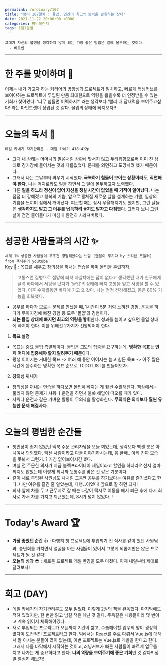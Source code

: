 ```yaml
---
permalink: /ordinary/107
title: "평비 107일차 : 몰입, 인간이 최고의 능력을 발휘하는 상태"
date: 2021-11-22 20:00:00 +0900
categories: 평비챌린지
tags: 1일1평범 
---
```

```
그대가 자신의 불행을 생각하지 않게 되는 가장 좋은 방법은 일에 몰두하는 것이다.
  - 베토벤
```

---
# 한 주를 맞이하며 🤗
이제는 내가 가고자 하는 커리어의 방향성과 프로젝트가 일치하고, 빠르게 러닝커브를 보여야하는 프로젝트에 투입된 만큼 최대한으로 역량을 뽑을수록 더 인정받을 수 있는 기회가 찾아왔다. '너무 힘들면 어떡하지?' 라는 생각보다 '빨리 내 잠재력을 보여주고싶다!'라는 마인드셋이 정립된 것 같다. 몰입의 상태에 빠져보자!!

---
# 오늘의 독서 📕
`데일 카네기 자기관리론 - 데일 카네기 418~422p`  
- 그때 내 상태는 어머니의 말씀처럼 상황에 맞서지 않고 두려워함으로써 이미 진 상태로 경기장에 들어서는 것과 다름없었다. 문제를 외면하고 도망치려 했기 때문이다.
- 그래서 나는 그날부터 싸우기 시작했다. **극복하기 힘들어 보이는 상황이라도, 직면해야 한다.** 나는 억지로라도 일을 하면서 그 일에 몰두하고자 노력했다.
- 다른 **일을 하느라 정신이 없어 자신을 챙길 시간이 없었을 때 기적이 일어났다.** 나는 점점 더 강해졌고 행복의 기쁨, 앞으로 펼쳐질 새로운 날을 설계하는 기쁨, 일상의 기쁨을 느끼며 잠에서 깨어났다. 피곤할 때는 잠시 우울해지기도 했지만, 그런 날들은 **생각하지도 말고 그 이유를 납득하려 들지도 말자고 다짐**했다. 그러다 보니 그런 날이 점점 줄어들다가 마침내 완전히 사라져버렸다.

---
# 성공한 사람들과의 시간 ✨
`세계 1% 성공한 사람들이 무조건 경험해봤다는 느낌 (멘탈이 무기다 by 스티븐 코틀러) from 책식주의 youtube`  
Key 🔑 : 목표를 세우고 창의성을 꺼내는 연습을 하며 몰입을 훈련하자.
> 고통스런 질병으로 절망에 빠져 자살밖에는 답이 없다고 생각했던 내가 친구에게 끌려 바다에서 서핑을 탔다가 '몰입'의 상태에 빠져 고통을 잊고 서핑을 할 수 있었다. 이후 수개월동안 바다에 가고 또 갔다. 나는 점점 건강해졌고, 몸은 80% 기능을 회복했다.  

- 공부를 하다가 모르는 문제를 만났을 때, 1시간이 5분 처럼 느껴진 경험, 운동을 하다가 무아지경에 빠진 경험 등 모두 '몰입'의 경험이다.
- **뇌는 몰입 상태에 빠지면 최고의 역량을 발휘**한다. 성과를 높이고 싶으면 몰입 상태에 빠져야 한다. 이를 위해선 2가지가 선행되어야 한다.
1. **목표 설정**
  - 목표는 중요 몰입 촉발제이다. 몰입은 고도의 집중을 요구하는데, **명확한 목표는 언제 어디에 집중해야 할지 알려주기 때문**이다.
  - 평생 이어지는 거대한 목표 -> 여러 해 동안 이어지는 높고 힘든 목표 -> 아주 짧은 시간에 완수하는 명확한 목표 순으로 TODO LIST를 만들어보자.
2. **창의성 꺼내기**
  - 창의성을 꺼내는 연습을 하다보면 몰입에 빠지는 게 훨씬 수월해진다. 책상에서는 풀리지 않던 문제가 샤워나 운전을 하면서 불쑥 해답이 떠오를 때가 있다.
  - 샤워나 운전과 같은 가벼운 활동이 무의식을 활성화한다. **무의식은 의식보다 훨씬 유능한 문제 해결사**다. 

---
# 오늘의 평범한 순간들
- 첫인상이 쉽지 않았던 맥북 주문 관리자님을 오늘 뵈었는데, 생각보다 빡센 분은 아니여서 의외였다. 빡센 사람이라고 다들 이야기하시는데, 음 글쎄.. 아직 진짜 모습을 못봐서 그런가..? 거침 없어보이시긴 했다.
- 며칠 전 주문한 의자가 지금 블랙프라이데이 세일이라고 할인을 하더라!? 산지 얼마 되지도 않았는데 이렇게 되니까 뒷통수를 맞은 것 같은 기분이다.
- 같이 새로 투입된 사원님도 나처럼 그동안 공부를 하기보다는 여유를 즐기셨다고 한다. 나만 여유를 즐긴 줄 알았는데, 다행...이었다! 앞으로 잘 하면 되지!
- 회사 앞에 차를 두고 근무지로 갈 때는 다같이 택시로 이동을 해서 퇴근 후에 다시 회사로 가서 차를 가지고 퇴근했는데, 8시가 넘지 않았다..!

---
# Today's Award 🏆
- **가장 좋았던 순간** 👍 : 다행히 첫 프로젝트에 투입되기 전 식사를 같이 했던 사원님과, 송년회를 거치면서 얼굴을 아는 사람들이 있어서 그렇게 외롭지만은 않은 프로젝트가 될 것 같다!
- **오늘의 성과** 😎 : 새로운 프로젝트 개발 환경을 모두 마쳤다. 이제 내일부터 제대로 달려보자!

---
# 회고 (DAY)
- 데일 카네기의 자기관리론도 모두 읽었다. 이렇게 2권의 책을 완독했다. 마지막에도 적혀 있었지만, 한 번만 읽고 넘길 책은 아닌 것 같다. 주옥같은 내용들이라 몇 번이고 계속 읽어서 체득해야겠다.
- 새로 투입되는 프로젝트가 오픈까지 기간이 짧고, 수습해야할 업무의 양이 굉장히 많다며 도전적인 프로젝트라고 한다. 팀에서는 React를 주로 다뤄서 Vue.js에 대해서 잘 아시는 분들이 많이 없는데, 이번 프로젝트는 Vue.js로 개발을 한다고 한다. 그래서 다들 바닥에서 시작하는 것이고, 러닝커브가 빠른 사람들이 빠르게 업무를 치고 나가는 게 중요하다고 한다. **나의 역량을 보여주기에 좋은 기회**인 것 같다!! 정말 열심히 해보자!
